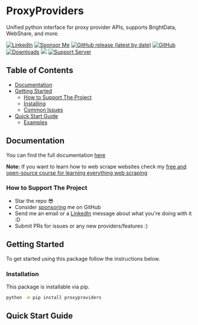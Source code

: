 # ProxyProviders
Unified python interface for proxy provider APIs, supports BrightData, WebShare, and more.

[![LinkedIn](https://img.shields.io/badge/LinkedIn-0077B5?style=for-the-badge&logo=linkedin&logoColor=white&style=flat-square)](https://www.linkedin.com/in/davidteather/) [![Sponsor Me](https://img.shields.io/static/v1?label=Sponsor&message=%E2%9D%A4&logo=GitHub)](https://github.com/sponsors/davidteather) [![GitHub release (latest by date)](https://img.shields.io/github/v/release/davidteather/proxyproviders)](https://github.com/davidteather/proxyproviders/releases) [![GitHub](https://img.shields.io/github/license/davidteather/proxyproviders)](https://github.com/davidteather/proxyproviders/blob/main/LICENSE) [![Downloads](https://pepy.tech/badge/proxyproviders)](https://pypi.org/project/proxyproviders/) ![](https://visitor-badge.laobi.icu/badge?page_id=davidteather.proxyproviders) [![Support Server](https://img.shields.io/discord/783108952111579166.svg?color=7289da&logo=discord&style=flat-square)](https://discord.gg/yyPhbfma6f)

## Table of Contents

- [Documentation](#documentation)
- [Getting Started](#getting-started)
  - [How to Support The Project](#how-to-support-the-project)
  - [Installing](#installing)
  - [Common Issues](#common-issues)
- [Quick Start Guide](#quick-start-guide)
  - [Examples](https://github.com/davidteather/proxyproviders/tree/main/examples)

## Documentation

You can find the full documentation [here](https://davidteather.github.io/proxyproviders)

**Note:** If you want to learn how to web scrape websites check my [free and open-source course for learning everything web scraping](https://github.com/davidteather/everything-web-scraping)

### How to Support The Project

- Star the repo 😎
- Consider [sponsoring](https://github.com/sponsors/davidteather) me on GitHub
- Send me an email or a [LinkedIn](https://www.linkedin.com/in/davidteather/) message about what you're doing with it :D 
- Submit PRs for issues or any new providers/features :)

## Getting Started

To get started using this package follow the instructions below.

### Installation

This package is installable via pip.
```sh
python -m pip install proxyproviders
```

## Quick Start Guide



